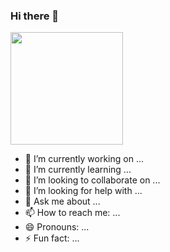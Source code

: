 ### Hi there 👋

<img height="180em" src="https://github-readme-stats.vercel.app/api?username=kanand003&show_icons=true&hide_border=true&&count_private=true&include_all_commits=true" />

- 🔭 I’m currently working on ...
- 🌱 I’m currently learning ...
- 👯 I’m looking to collaborate on ...
- 🤔 I’m looking for help with ...
- 💬 Ask me about ...
- 📫 How to reach me: ...
- 😄 Pronouns: ...
- ⚡ Fun fact: ...

